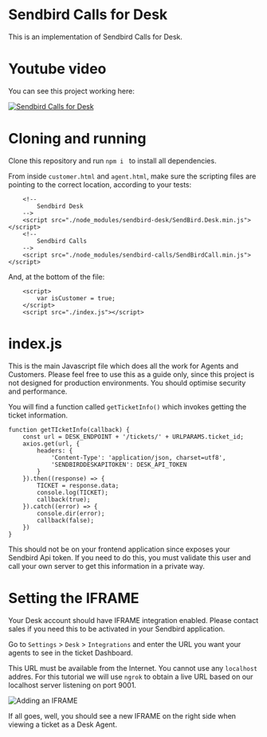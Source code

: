 # Sendbird Calls for Desk
This is an implementation of Sendbird Calls for Desk.

# Youtube video
You can see this project working here:

[![Sendbird Calls for Desk](https://img.youtube.com/vi/mspQI4EMfOo/0.jpg)](https://www.youtube.com/watch?v=mspQI4EMfOo)

# Cloning and running
Clone this repository and run ```npm i ``` to install all dependencies.

From inside ```customer.html``` and ```agent.html```, make sure the scripting files are pointing to the correct location, according to your tests:

```
    <!--
        Sendbird Desk
    -->
    <script src="./node_modules/sendbird-desk/SendBird.Desk.min.js"></script>
    <!--
        Sendbird Calls
    -->
    <script src="./node_modules/sendbird-calls/SendBirdCall.min.js"></script>
```
And, at the bottom of the file:

```
    <script>
        var isCustomer = true;
    </script>
    <script src="./index.js"></script>
```

# index.js
This is the main Javascript file which does all the work for Agents and Customers.
Please feel free to use this as a guide only, since this project is not designed for production environments. You should optimise security and performance.

You will find a function called ```getTicketInfo()``` which invokes getting the ticket information. 

```
function getTIcketInfo(callback) {
    const url = DESK_ENDPOINT + '/tickets/' + URLPARAMS.ticket_id;
    axios.get(url, {
        headers: {
            'Content-Type': 'application/json, charset=utf8',
            'SENDBIRDDESKAPITOKEN': DESK_API_TOKEN
        }
    }).then((response) => {
        TICKET = response.data;
        console.log(TICKET);
        callback(true);
    }).catch((error) => {
        console.dir(error);
        callback(false);
    })
}
```

This should not be on your frontend application since exposes your Sendbird Api token. 
If you need to do this, you must validate this user and call your own server to get this information in a private way.


# Setting the IFRAME
Your Desk account should have IFRAME integration enabled. Please contact sales if you need this to be activated in your Sendbird application. 

Go to ```Settings``` > ```Desk``` > ```Integrations``` and enter the URL you want your agents to see in the ticket Dashboard.

This URL must be available from the Internet. You cannot use any ```localhost``` addres. For this tutorial we will use ```ngrok``` to obtain a live URL based on our localhost server listening on port 9001.

![Adding an IFRAME](https://github.com/warodri-sendbird/desk-iframe-calls/blob/8c216eed77423a56b3dc7689b869fe058b1f73b4/iframe.png)

If all goes, well, you should see a new IFRAME on the right side when viewing a ticket as a Desk Agent.






